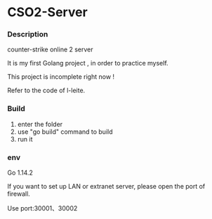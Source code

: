 # CSO2-Server

### Description

counter-strike online 2 server

It is my first Golang project , in order to practice myself.

This project is incomplete right now !

Refer to the code of l-leite.

### Build

1.  enter the folder
2.  use "go build" command to build
3.  run it

### env

Go 1.14.2

If you want to set up LAN or extranet server, please open the port of firewall.

Use port:30001、30002
